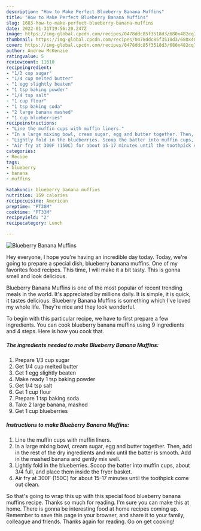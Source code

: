 ```yaml
---
description: "How to Make Perfect Blueberry Banana Muffins"
title: "How to Make Perfect Blueberry Banana Muffins"
slug: 1683-how-to-make-perfect-blueberry-banana-muffins
date: 2022-01-31T19:56:20.247Z
image: https://img-global.cpcdn.com/recipes/0478ddc85f3518d3/680x482cq70/blueberry-banana-muffins-recipe-main-photo.jpg
thumbnail: https://img-global.cpcdn.com/recipes/0478ddc85f3518d3/680x482cq70/blueberry-banana-muffins-recipe-main-photo.jpg
cover: https://img-global.cpcdn.com/recipes/0478ddc85f3518d3/680x482cq70/blueberry-banana-muffins-recipe-main-photo.jpg
author: Andrew McKenzie
ratingvalue: 5
reviewcount: 11610
recipeingredient:
- "1/3 cup sugar"
- "1/4 cup melted butter"
- "1 egg slightly beaten"
- "1 tsp baking powder"
- "1/4 tsp salt"
- "1 cup flour"
- "1 tsp baking soda"
- "2 large banana mashed"
- "1 cup blueberries"
recipeinstructions:
- "Line the muffin cups with muffin liners."
- "In a large mixing bowl, cream sugar, egg and butter together. Then, add in the rest of the dry ingredients and mix until the batter is smooth. Add in the mashed banana and gently mix well."
- "Lightly fold in the blueberries. Scoop the batter into muffin cups, about 3/4 full, and place them inside the fryer basket."
- "Air fry at 300F (150C) for about 15-17 minutes until the toothpick come out clean."
categories:
- Recipe
tags:
- blueberry
- banana
- muffins

katakunci: blueberry banana muffins 
nutrition: 159 calories
recipecuisine: American
preptime: "PT38M"
cooktime: "PT33M"
recipeyield: "2"
recipecategory: Lunch

---
```



![Blueberry Banana Muffins](https://img-global.cpcdn.com/recipes/0478ddc85f3518d3/680x482cq70/blueberry-banana-muffins-recipe-main-photo.jpg)

Hey everyone, I hope you're having an incredible day today. Today, we're going to prepare a special dish, blueberry banana muffins. One of my favorites food recipes. This time, I will make it a bit tasty. This is gonna smell and look delicious.

Blueberry Banana Muffins is one of the most popular of recent trending meals in the world. It's appreciated by millions daily. It is simple, it is quick, it tastes delicious. Blueberry Banana Muffins is something which I've loved my whole life. They're nice and they look wonderful.




To begin with this particular recipe, we have to first prepare a few ingredients. You can cook blueberry banana muffins using 9 ingredients and 4 steps. Here is how you cook that.

<!--inarticleads1-->

##### The ingredients needed to make Blueberry Banana Muffins:

1. Prepare 1/3 cup sugar
1. Get 1/4 cup melted butter
1. Get 1 egg slightly beaten
1. Make ready 1 tsp baking powder
1. Get 1/4 tsp salt
1. Get 1 cup flour
1. Prepare 1 tsp baking soda
1. Take 2 large banana, mashed
1. Get 1 cup blueberries




<!--inarticleads2-->

##### Instructions to make Blueberry Banana Muffins:

1. Line the muffin cups with muffin liners.
1. In a large mixing bowl, cream sugar, egg and butter together. Then, add in the rest of the dry ingredients and mix until the batter is smooth. Add in the mashed banana and gently mix well.
1. Lightly fold in the blueberries. Scoop the batter into muffin cups, about 3/4 full, and place them inside the fryer basket.
1. Air fry at 300F (150C) for about 15-17 minutes until the toothpick come out clean.




So that's going to wrap this up with this special food blueberry banana muffins recipe. Thanks so much for reading. I'm sure you can make this at home. There is gonna be interesting food at home recipes coming up. Remember to save this page in your browser, and share it to your family, colleague and friends. Thanks again for reading. Go on get cooking!
